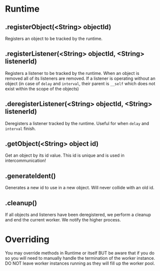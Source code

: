 Runtime
===================

.registerObject(&lt;String&gt; objectId)
-------------------
Registers an object to be tracked by the runtime.

.registerListener(&lt;String&gt; objectId, &lt;String&gt; listenerId)
-------------------
Registers a listener to be tracked by the runtime. When an object is removed
all of its listeners are removed. If a listener is operating without an object
(in case of `delay` and `interval`, their parent is `__self` which does not
exist within the scope of the objects)

.deregisterListener(&lt;String&gt; objectId, &lt;String&gt; listenerId)
-------------------
Deregisters a listener tracked by the runtime. Useful for when `delay` and `interval`
finish. 

.getObject(&lt;String&gt; object id)
-------------------
Get an object by its id value. This id is unique and is used in intercommunication!

.generateIdent()
-------------------
Generates a new id to use in a new object. Will never collide with an old id.


.cleanup()
-------------------
If all objects and listeners have been deregistered, we perform a cleanup and 
end the current worker. We notify the higher process.

Overriding
===================
You may override methods in Runtime or itself BUT be aware that if you do so you
will need to manually handle the termination of the worker instance. DO NOT leave
worker instances running as they will fill up the worker pool.
